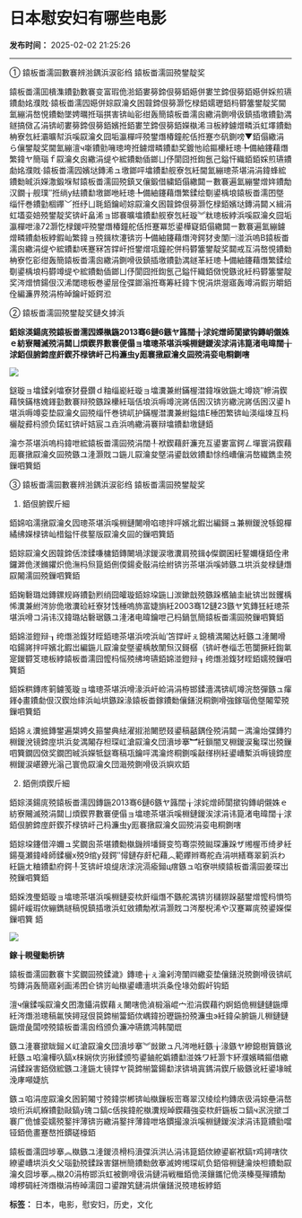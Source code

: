 # 日本慰安妇有哪些电影

**发布时间：** 2025-02-02 21:25:26

---

① 鎱板畨濡囩數褰辨湁鍝浜涙彮绉 鎱板畨濡囩殑鐢靛奖

鎱板畨濡囬樻潗鐨勭數褰变富瑕佹湁銆婁簩鍗佷簩銆嬨併婁笁鍗佷簩銆嬨併婇煎瓙鐨勮姳濮戝·鎱板畨濡囥嬨併婃叞瀹夊囦竷鍗佷簩灏忔椂銆嬬瓑銆杩欎簺鐢靛奖閫氳繃涓嶅悓鐨勬墜娉曞拰瑙掑害锛屾彮绀轰簡鎱板畨濡囪繖涓鍘嗗彶鎮插墽鐨勭湡鐩搞傚叾涓锛屻婁簩鍗佷簩銆嬪拰銆婁笁鍗佷簩銆嬫槸浠ヨ板綍鐪熷疄浜虹墿鐨勬柟寮忥紝灞曠幇浜嗘叞瀹夊囧垢瀛樿呯殑鐢熸椿鐘舵佸拰蹇冭矾鍘嗙▼銆傝繖涓ら儴鐢靛奖閫氳繃澶ч噺鐨勯噰璁垮拰鐪熷疄鐨勫奖鍍忚祫鏂欙紝璁╄備紬鑳藉熸繁鍏ヤ簡瑙ｆ叞瀹夊囪繖涓缇や綋鐨勬偛鎯ㄩ伃閬囧拰鍧氬己鎰忓織銆銆婇煎瓙鐨勮姳濮戝·鎱板畨濡囥嬪垯鏄浠ュ墽鎯呯墖鐨勫舰寮忥紝閫氳繃璁茶堪涓涓鍏蜂綋鐨勬晠浜嬫潵鍛堢幇鎱板畨濡囩殑鎮叉儴鍛借繍銆傝繖閮ㄧ數褰遍氳繃鐢熷姩鐨勪汉鐗╁舰璞″拰绱у紶鐨勫墽鎯咃紝璁╄備紬鑳藉熸繁鍒绘劅鍙楀埌鎱板畨濡囨墍缁忓巻鐨勭棝鑻﹀拰纾ㄩ毦銆鑰屻婃叞瀹夊囦竷鍗佷簩灏忔椂銆嬪垯鏄涓閮ㄨ緝涓虹壒娈婄殑鐢靛奖锛屽畠浠ョ邯褰曠墖鐨勫舰寮忥紝璇︾粏璁板綍浜嗘叞瀹夊囧垢瀛樿呭湪72灏忔椂鍐呯殑鐢熸椿鐘舵佸拰蹇冪悊鍙樺寲銆傝繖閮ㄧ數褰遍氳繃鐪熷疄鐨勮板綍鍜屾繁鍏ョ殑鍓栨瀽锛岃╄備紬鑳藉熸洿鍔犲叏闈㈠湴浜嗚В鎱板畨濡囪繖涓缇や綋鐨勫唴蹇冧笘鐣屽拰鐢熷瓨鐘舵併杩欎簺鐢靛奖閮戒互涓嶅悓鐨勬柟寮忔彮绀轰簡鎱板畨濡囪繖涓鍘嗗彶鎮插墽鐨勭湡鐩革紝璁╄備紬鑳藉熸繁鍒绘劅鍙楀埌杩欎竴缇や綋鐨勬偛鎯ㄩ伃閬囧拰鍧氬己鎰忓織銆傚悓鏃讹紝杩欎簺鐢靛奖涔熷懠鍚佷汉浠閾璁板巻鍙层佺弽鎯滃拰骞筹紝鍏卞悓涓烘瀯寤轰竴涓鍜岃皭銆佺編濂界殑涓栫晫鑰屽姫鍔涖

② 鎱板畨濡囩殑鐢靛奖鏈夊摢浜

**銆婃渶鍚庣殑鎱板畨濡囥嬫槸鍦2013骞6鏈6鏃ヤ簬闊╁浗姹熷師閬撳钩鏄岄儭姝ｅ紡寮闀滅殑涓閮ㄩ煩鍥界數褰便傝ョ墖璁茶堪浜嗘棩鏈鍐涘浗涓讳箟渚电暐闊╁浗銆佷腑鍗庢皯鍥芥椂锛屽己杩濂虫у厖褰撴叞瀹夊囩殑涓娈电粡鍘嗐**

![](https://iknow-pic.cdn.bcebos.com/d009b3de9c82d1587a608c21920a19d8bd3e4244?x-bce-process=image%2Fresize%2Cm_lfit%2Cw_600%2Ch_800%2Climit_1%2Fquality%2Cq_85%2Fformat%2Cf_auto)

鎹璇ョ墖鍒剁墖寮犲疂鑽ｄ粙缁嶏紝璇ョ墖瀵兼紨鏋楃澘鍏堢敓鍦ㄤ竴娆″幓涓鍥藉悏鏋楁媿鎽勭數褰辩殑鏃跺欙紝瑙佸埌浜嗕竴浣嶈佸囦汉锛岃繖浣嶈佸囦汉鍙ｈ堪浜嗕竴娈垫叞瀹夊囩殑缁忓巻锛屼护鏋楃澘瀵兼紨鎰熻Е棰囨繁锛屾渶缁堜互杩欐靛彛杩颁负鍩虹锛屽姞宸ユ垚浜嗚繖涓褰辩墖鐨勫墽鏈銆

瀹冭茶堪浜嗚杩鍏呭綋鎱板畨濡囩殑涓闊╀袱鍥藉皯濂充互鍙婁富鍔ㄥ墠寰涓鍥藉厖褰撴叞瀹夊囩殑鏃ユ湰灏戝コ鍦ㄦ叞瀹夋墍涓鍙戠敓鐨勫悇绉嶆儴涓嶅繊鐫圭殑鏁呬簨銆

③ 鎱板畨濡囩數褰辨湁鍝浜涙彮绉 鎱板畨濡囩殑鐢靛奖

1. 銆佷腑鍥斤細

銆婂啗濡撴叞瀹夊囥璁茶堪浜嗘棩鏈闄嗗啗璁拌呯嬪北鍜岀編鎶ュ兼棩鍐涗綔鎴樿繘绋嬫椂锛屾棤鎰忓彂鐜版叞瀹夊囩的鏁呬簨銆

銆婃叞瀹夊囦竷鍗佸洓鍒嗛槦銆鏄闄堝浗鍐涙墽瀵肩殑鍓ф儏鐗囷紝鐜嬭櫣銆佺帇鑼溿佹湵鏅鑺炽佹潕杩炰箟銆侀偄鍚夌敯涓绘紨锛岃茶堪浜嗘姉鏃ユ垬浜夋椂鏈熸叞闂濡囩殑鏁呬簨銆

銆婅礊璐炪鏄鏍规嵵鐨勭煭绡囧皬璇銆婃垜鍦ㄩ湠鏉戠殑鏃跺欍鏀圭紪锛岀敱钁楀悕瀵兼紨涔旀佹墽瀵硷紝寮犲饯棰嗚斾富婕旓紝2003骞12鏈23鏃ヤ笂鏄狅紝璁茶堪浜嗗コ涓讳汉鍏璐炶礊琚鏃ユ湰渚电暐鑰呭己杩鍋氫簡鎱板畨濡囩殑鏁呬簨銆

銆婂湴鐙辩┒绔熸湁鍑犲眰銆璁茶堪浜嗙浜屾′笘鐣屽ぇ鎴樻湡闂达紝鏃ユ湰闄嗗啗鍚嶈拌呯嬪北鍜岀編鍦ㄦ叞瀹夋墍鍙楀敖闈炰汉鎶樼（锛屽巻缁忎竾闅撅紝鍧氭寔鍐欎笅璁板綍鎱板畨濡囧懡杩愮殑绋垮瓙銆婂湴鐙辩┒绔熸湁鍑犲眰銆嬬殑鏁呬簨銆

銆婇粠鏄庝箣鐪笺璇ョ墖璁茶堪浜嗗湪浜屽崄涓涓栫邯鍒濇湡锛屼竴浣嶅彈鏃ュ瘒鎽ф畫鐨勮佷汉鍥炲繂浜屾垬鏃跺湪鎱板畨鎵鐨勬儴鐥涚粡鍘嗗強鎵瑙佹墍闂荤殑鏁呬簨銆

銆婂ぇ瀵掋鏄鐢遍槼娉夊箍鐢典紶濯掓湁闄愬叕鍙稿嚭鍝佺殑涓閮ㄧ湡瀹炲弽鏄犳棩鍐涗镜鍗庢垬浜夋湡闂存柦琛屸滄叞瀹夊団濆埗搴︼紝鎻闇叉棩鍐涙毚琛岀殑鏁呬簨鐗囥傚奖鐗囨晠浜嬫牴鎹骞稿瓨鑰呯湡瀹炵粡鍘嗘敼缂栵紝鍙嶆槧浜嗕镜鍗庢棩鍐涙嵁鐐光滃己寰佹叞瀹夊団濈殑鍘嗗彶浜嬩欢銆

2. 銆侀煩鍥斤細

銆婃渶鍚庣殑鎱板畨濡囥鏄鍦2013骞6鏈6鏃ヤ簬闊╁浗姹熷師閬撳钩鏄岄儭姝ｅ紡寮闀滅殑涓閮ㄩ煩鍥界數褰便傝ョ墖璁茶堪浜嗘棩鏈鍐涘浗涓讳箟渚电暐闊╁浗銆佷腑鍗庢皯鍥芥椂锛屽己杩濂虫у厖褰撴叞瀹夊囩殑涓娈电粡鍘嗐

銆婃垜鑳借淬嬭ュ奖鐗囪茶堪鐨勬槸鐖辨墦鎶变笉骞崇殑鐑琛濂跺ザ缃楃帀绮夛紝鍚戞瀬鍏峰師鍒欐х殑9绾у叕鍔″憳鏈存皯杞藉︿範鑻辫骞舵垚涓哄繕骞翠箣浜わ紝鍦ㄤ粬鐨勫府鍔╀笅锛屽埌缇庡浗浣滆瘉鎺ц瘔鏃ュ啗寮哄緛鎱板畨濡囩姜琛岀殑鏁呬簨銆

銆婇洩璺銆璇ョ墖璁茶堪浜嗘棩鏈娈栨皯缁熸不鏃舵湡锛岃櫧鐒跺嚭鐢熷懡杩愪笉鍚屽嵈瑕佽繃鐫鐩稿悓鎮插墽浜虹敓鐨勪袱涓灏戝コ涔嬮棿浠や汉蹇冪庣殑鍙嬫儏鏁呬簨 銆

![](https://iknow-pic.cdn.bcebos.com/0d338744ebf81a4c439ef5fbd92a6059252da657?x-bce-process=image%2Fresize%2Cm_lfit%2Cw_600%2Ch_800%2Climit_1%2Fquality%2Cq_85%2Fformat%2Cf_auto)

**鎵╁睍璧勬枡锛**

鎱板畨濡囩數褰卞奖鐗囩殑鍒濊》鏄璁╁ぇ瀹剁洿闈㈣繖娈垫儴鐥涚殑鍘嗗彶锛屼笉鏄涓轰簡寤剁画浠囨仺锛岃屾槸鍙嶆濇垬浜夈佺堟効鍜屽钩銆

澶ч儴鍒嗘叞瀹夊囨潵鑷涓鍥藉ぇ闄嗐佹湞椴滃崐宀涖涓鍥藉彴婀銆佹棩鏈鏈鍦燂紝涔熸湁璁稿氱悏鐞冦佷笢鍗椾簹銆佽嵎鍏扮瓑鍦扮殑濂虫э紝鍏朵腑鍦ㄦ棩鏈鏈鍦熷彘闆嗙殑鎱板畨濡囪绉颁负濂冲瓙鎸鸿韩闃熴

鏃ユ湰褰撳眬鎺ㄨ屸滄叞瀹夊団濆埗搴︾敱鏉ュ凡涔咃紝鏃╁湪鏃ヤ縿鎴樹簤鏃讹紝鏃ュ啗瀹樺叺鎬х梾娴佽岃揪鍒颁笉鍙鏀舵嬀鐨勫湴姝ワ紝灏卞紑濮嬪疄鏂借繖涓鍒跺害銆傚綋鏃ユ湰鍦ㄤ镜鐣ヤ笢鍗椾簹鍚勫浗锛堝寘鎷涓鍥斤級鏃讹紝鍙堟晠浼庨噸婕斻

鏃ュ啗涓庢叞瀹夊囦箣闂寸殑鍏崇郴锛屾槸鏁板崈骞翠汉绫绘枃鏄庡彶涓婃壘涓嶅埌绗浜屼緥鐨勭敺鎬у瑰コ鎬с佸挨鍏舵槸瀵规晫鍥藉強娈栨皯鍦板コ鎬ч泦浣撳ゴ褰广佹懅娈嬬殑鐜拌薄锛岃繖涓鐜拌薄鍏呭垎鏆撮湶浜嗘棩鏈鍐涘浗涓讳箟鐨勯噹铔銆佹畫蹇嶅拰鏆磋檺銆

鎱板畨濡囧埗搴︽槸鏃ユ湰鍐涢榾杩濆弽浜洪亾涓讳箟銆佽繚鍙嶄袱鎬т鸡鐞嗐佽繚鍙嶆垬浜夊父瑙勭殑鍒跺害鍖栦簡鐨勬斂搴滅姱缃琛屼负銆傛棩鏈瀹炴柦鐨勬叞瀹夊囧埗搴︽槸20涓栫邯浜虹被鍘嗗彶涓鏈涓戦檵銆佹渶鑲鑴忋佹渶榛戞殫鐨勪竴椤碉紝涔熸槸涓栫晫濡囧コ鍙蹭笂鏈涓烘儴鐥涚殑璁板綍銆

**标签：** 日本，电影，慰安妇，历史，文化